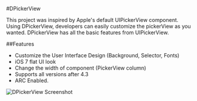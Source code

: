 #DPickerView

This project was inspired by Apple's default UIPickerView component. Using DPickerView, developers can easily 
customize the pickerView as you wanted. DPickerView has all the basic features from UIPickerView.

##Features

 * Customize the User Interface Design (Background, Selector, Fonts)
 * iOS 7 flat UI look
 * Change the width of component (PickerView column)
 * Supports all versions after 4.3
 * ARC Enabled.
 
 ![DPickerView Screenshot](https://raw.github.com/dineshraja1990/DPickerView/master/DPickerView/Screenshot.png)
 

